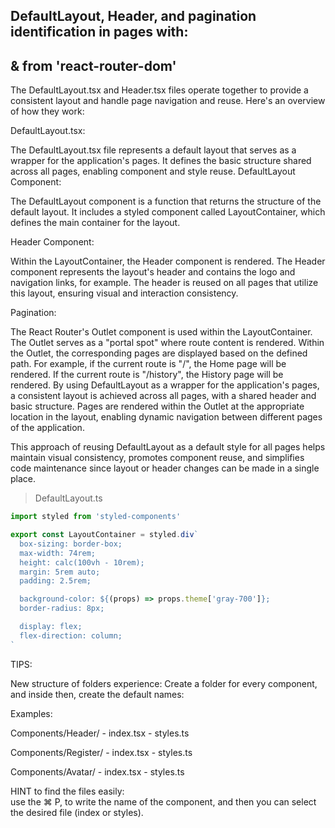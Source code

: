 ## DefaultLayout, Header, and pagination identification in pages with: 
## <NavLink> & <Outlet> from 'react-router-dom'

The DefaultLayout.tsx and Header.tsx files operate together to provide a consistent layout and handle page navigation and reuse. Here's an overview of how they work:

DefaultLayout.tsx: 

The DefaultLayout.tsx file represents a default layout that serves as a wrapper for the application's pages. It defines the basic structure shared across all pages, enabling component and style reuse.
DefaultLayout Component:

The DefaultLayout component is a function that returns the structure of the default layout.
It includes a styled component called LayoutContainer, which defines the main container for the layout.

Header Component:

Within the LayoutContainer, the Header component is rendered.
The Header component represents the layout's header and contains the logo and navigation links, for example.
The header is reused on all pages that utilize this layout, ensuring visual and interaction consistency.

Pagination:

The React Router's Outlet component is used within the LayoutContainer.
The Outlet serves as a "portal spot" where route content is rendered.
Within the Outlet, the corresponding pages are displayed based on the defined path.
For example, if the current route is "/", the Home page will be rendered. If the current route is "/history", the History page will be rendered.
By using DefaultLayout as a wrapper for the application's pages, a consistent layout is achieved across all pages, with a shared header and basic structure. Pages are rendered within the Outlet at the appropriate location in the layout, enabling dynamic navigation between different pages of the application.

This approach of reusing DefaultLayout as a default style for all pages helps maintain visual consistency, promotes component reuse, and simplifies code maintenance since layout or header changes can be made in a single place.


> DefaultLayout.ts
```ts
import styled from 'styled-components'

export const LayoutContainer = styled.div`
  box-sizing: border-box;
  max-width: 74rem;
  height: calc(100vh - 10rem);
  margin: 5rem auto;
  padding: 2.5rem;

  background-color: ${(props) => props.theme['gray-700']};
  border-radius: 8px;

  display: flex;
  flex-direction: column;
`
```



TIPS:

New structure of folders experience:
Create a folder for every component, and inside then, create the default names:

Examples:

Components/Header/ - index.tsx
                   - styles.ts

Components/Register/ - index.tsx
                     - styles.ts

Components/Avatar/ - index.tsx
                   - styles.ts

HINT to find the files easily:            
use the ⌘ P, to write the name of the component, and then you can select the desired file (index or styles).

